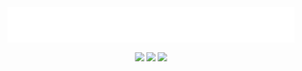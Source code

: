 <div align="center">

<img src="https://github.com/HakonHarnes/HakonHarnes/blob/main/name.svg" alt="Håkon Harnes" />

[![](https://img.shields.io/badge/-github-black?style=for-the-badge&logo=github)](https://github.com/hakonharnes)
[![](https://img.shields.io/badge/-linkedin-blue?style=for-the-badge&logo=linkedin)](https://www.linkedin.com/in/hakon-harnes/)
[![](https://img.shields.io/badge/-email-orange?style=for-the-badge&logo=maildotru&logoColor=white)](mailto:hakon@harnes.co)

</div>
